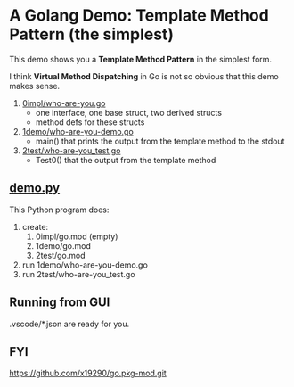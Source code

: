 # A Golang Demo: Template Method Pattern (the simplest)

This demo shows you a **Template Method Pattern** in the simplest form.

I think **Virtual Method Dispatching** in Go is not so obvious that this demo makes sense.

1. [0impl/who-are-you.go](0impl/who-are-you.go)
   - one interface, one base struct, two derived structs
   - method defs for these structs
1. [1demo/who-are-you-demo.go](1demo/who-are-you-demo.go)
   - main() that prints the output from the template method to the stdout
1. [2test/who-are-you_test.go](2test/who-are-you_test.go)
   - Test0() that the output from the template method

## [demo.py](demo.py)

This Python program does:
1. create:
   1. 0impl/go.mod (empty)
   1. 1demo/go.mod
   1. 2test/go.mod
1. run 1demo/who-are-you-demo.go
1. run 2test/who-are-you_test.go

## Running from GUI

.vscode/*.json are ready for you.

## FYI

https://github.com/x19290/go.pkg-mod.git
